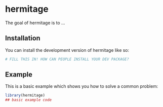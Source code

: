 
# hermitage

<!-- badges: start -->
<!-- badges: end -->

The goal of hermitage is to ...

## Installation

You can install the development version of hermitage like so:

``` r
# FILL THIS IN! HOW CAN PEOPLE INSTALL YOUR DEV PACKAGE?
```

## Example

This is a basic example which shows you how to solve a common problem:

``` r
library(hermitage)
## basic example code
```

